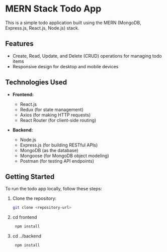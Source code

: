 # MERN Stack Todo App

This is a simple todo application built using the MERN (MongoDB, Express.js, React.js, Node.js) stack.

## Features

- Create, Read, Update, and Delete (CRUD) operations for managing todo items
- Responsive design for desktop and mobile devices

## Technologies Used

- **Frontend:**
  - React.js
  - Redux (for state management)
  - Axios (for making HTTP requests)
  - React Router (for client-side routing)

- **Backend:**
  - Node.js
  - Express.js (for building RESTful APIs)
  - MongoDB (as the database)
  - Mongoose (for MongoDB object modeling)
  - Postman (for  testing API endpoints)

## Getting Started

To run the todo app locally, follow these steps:

1. Clone the repository:
   ```bash
   git clone <repository-url>

2. cd frontend
   ```bash
    npm install

3. cd ../backend
   ```bash
    npm install

